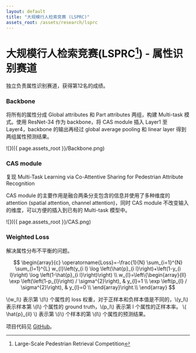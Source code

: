 ```yaml
---
layout: default
title: "大规模行人检索竞赛 (LSPRC)"
assets_root: /assets/research/lsprc
---
```

# 大规模行人检索竞赛(LSPRC[^1]) - 属性识别赛道

独立负责属性识别赛道，获得第12名的成绩。

### Backbone
将所有的属性分成 Global attributes 和 Part attributes 两组，构建 Multi-task 模式。使用 ResNet-34 作为 backbone，将 CAS module 插入 Layer1 至 Layer4，backbone 的输出再经过 global average pooling 和 linear layer 得到两组属性预测结果。

![]({{ page.assets_root }}/Backbone.png)

### CAS module
复现 Multi-Task Learning via Co-Attentive Sharing for Pedestrian Attribute Recognition

CAS module 的主要作用是融合两条分支包含的信息并使用了多种维度的 attention (spatial attention, channel attention)，同时 CAS module 不改变输入的维度，可以方便的插入到已有的 Multi-task 模型中。

![]({{ page.assets_root }}/CAS.png)

### Weighted Loss
解决属性分布不平衡的问题。

$$ 
\begin{array}{c}
\operatorname{Loss}=-\frac{1}{N} \sum_{i=1}^{N} \sum_{l=1}^{L} w_{l}\left(y_{i l} \log \left(\hat{p}_{i l}\right)+\left(1-y_{i l}\right) \log \left(1-\hat{p}_{i l}\right)\right) \\
w_{l}=\left\{\begin{array}{ll}
\exp \left(\left(1-p_{l}\right) / \sigma^{2}\right), & y_{l}=1 \\
\exp \left(p_{l} / \sigma^{2}\right), & y_{l}=0 \\
\end{array}\right.\\
\end{array}
$$

\\(w_l\\) 表示第 \\(l\\) 个属性的 loss 权重，对于正样本和负样本值是不同的，\\(y_l\\) 表示样本第 \\(l\\) 个属性的 ground truth，\\(p_l\\) 表示第 l 个属性的正样本率。
\\( \hat{p}_{il} \\) 表示第 \\(i\\) 个样本的第 \\(l\\) 个属性的预测结果。

项目代码见 [GitHub](https://github.com/tenghehan/lsprc)。

[^1]: Large-Scale Pedestrian Retrieval Competition
